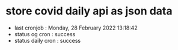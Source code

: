 # store covid daily api as json data

- last cronjob : Monday, 28 February 2022 13:18:42
- status og cron : success
- status daily cron : success
      
      